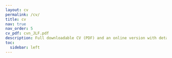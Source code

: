 ```yaml
---
layout: cv
permalink: /cv/
title: cv
nav: true
nav_order: 5
cv_pdf: cvn_JLF.pdf
description: Full downloadable CV (PDF) and an online version with details on research, teaching, and academic milestones.
toc:
  sidebar: left
---
```


